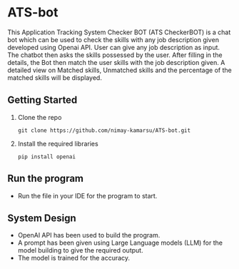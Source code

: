 # ATS-bot
This Application Tracking System Checker BOT (ATS CheckerBOT) is a chat bot which can be used to check the skills with any job description given developed using Openai API.
User can give any job description as input. 
The chatbot then asks the skills possessed by the user.
After filling in the details, the Bot then match the user skills with the job description given.
A detailed view on Matched skills, Unmatched skills and the percentage of the matched skills will be displayed.

## Getting Started
1. Clone the repo
   ```
   git clone https://github.com/nimay-kamarsu/ATS-bot.git
   ```
2. Install the required libraries
   ```
   pip install openai
   ```
## Run the program
* Run the file in your IDE for the program to start.

## System Design
* OpenAI API has been used to build the program.
* A prompt has been given using Large Language models (LLM) for the model building to give the required output.
* The model is trained for the accuracy.
